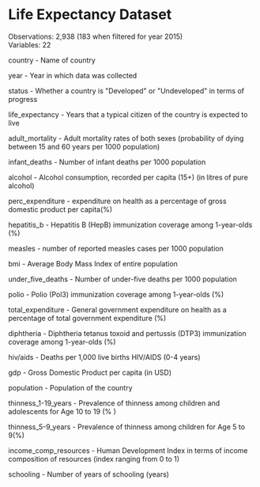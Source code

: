 # Life Expectancy Dataset

Observations: 2,938 (183 when filtered for year 2015)  
Variables: 22

country - Name of country  

year - Year in which data was collected  

status - Whether a country is "Developed" or "Undeveloped" in terms of progress  

life_expectancy - Years that a typical citizen of the country is expected to live  

adult_mortality - Adult mortality rates of both sexes (probability of dying between 15 and 60 years per 1000 population)  

infant_deaths - Number of infant deaths per 1000 population  

alcohol - Alcohol consumption, recorded per capita (15+) (in litres of pure alcohol)

perc_expenditure - expenditure on health as a percentage of gross domestic product per capita(%)  

hepatitis_b - Hepatitis B (HepB) immunization coverage among 1-year-olds (%)  

measles - number of reported measles cases per 1000 population  

bmi - Average Body Mass Index of entire population  

under_five_deaths - Number of under-five deaths per 1000 population  

polio - Polio (Pol3) immunization coverage among 1-year-olds (%)  

total_expenditure - General government expenditure on health as a percentage of total government expenditure (%)  

diphtheria - Diphtheria tetanus toxoid and pertussis (DTP3) immunization coverage among 1-year-olds (%)  

hiv/aids - Deaths per 1,000 live births HIV/AIDS (0-4 years)  

gdp - Gross Domestic Product per capita (in USD)  

population - Population of the country  

thinness_1-19_years - Prevalence of thinness among children and adolescents for Age 10 to 19 (% )  

thinness_5-9_years - Prevalence of thinness among children for Age 5 to 9(%)  

income_comp_resources - Human Development Index in terms of income composition of resources (index ranging from 0 to 1)  

schooling - Number of years of schooling (years)  
